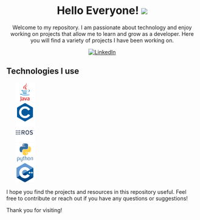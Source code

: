 <div align="center">

# Hello Everyone! <img src="https://media.giphy.com/media/hvRJCLFzcasrR4ia7z/giphy.gif" width="30px">

Welcome to my repository. I am passionate about technology and enjoy working on projects that allow me to learn and grow as a developer. Here you will find a variety of projects I have been working on.

[![LinkedIn](https://img.shields.io/badge/LinkedIn-0077B5?style=for-the-badge&logo=linkedin&logoColor=white)](https://www.linkedin.com/in/your-linkedin-profile/)

</div>

## Technologies I use

<ul style="list-style-type:none;">
    <li><img src="https://raw.githubusercontent.com/devicons/devicon/6910f0503efdd315c8f9b858234310c06e04d9c0/icons/java/java-original-wordmark.svg" width="50px"></li>
    <li><img src="https://raw.githubusercontent.com/devicons/devicon/adfcb828580b7c3f3d1681c1a926c2e1113ac0ac/icons/c/c-plain.svg" width="50px"></li>
    <li><img src="https://raw.githubusercontent.com/devicons/devicon/master/icons/ros/ros-original-wordmark.svg" width="50px"></li>
    <li><img src="https://raw.githubusercontent.com/devicons/devicon/master/icons/python/python-original-wordmark.svg" width="50px"></li>
    <li><img src="https://raw.githubusercontent.com/devicons/devicon/master/icons/cplusplus/cplusplus-original.svg" width="50px"></li>
    <!-- Add more icons here -->
</ul>

I hope you find the projects and resources in this repository useful. Feel free to contribute or reach out if you have any questions or suggestions!

Thank you for visiting!

